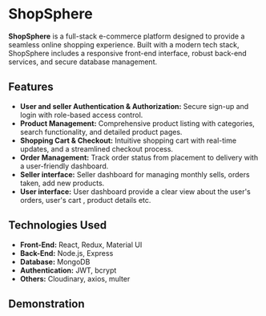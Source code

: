 # ShopSphere

**ShopSphere** is a full-stack e-commerce platform designed to provide a seamless online shopping experience. Built with a modern tech stack, ShopSphere includes a responsive front-end interface, robust back-end services, and secure database management. 

## Features

- **User and seller Authentication & Authorization:** Secure sign-up and login with role-based access control.
- **Product Management:** Comprehensive product listing with categories, search functionality, and detailed product pages.
- **Shopping Cart & Checkout:** Intuitive shopping cart with real-time updates, and a streamlined checkout process.
- **Order Management:** Track order status from placement to delivery with a user-friendly dashboard.
- **Seller interface:** Seller dashboard for managing monthly sells, orders taken, add new products.
- **User interface:** User dashboard provide a clear view about the  user's orders,  user's cart , product details etc.

## Technologies Used

- **Front-End:** React, Redux, Material UI
- **Back-End:** Node.js, Express
- **Database:** MongoDB
- **Authentication:** JWT, bcrypt
- **Others:** Cloudinary, axios, multer

## Demonstration 


